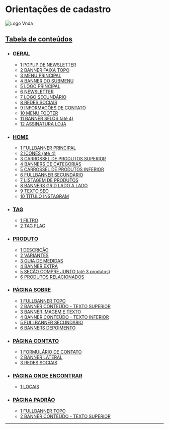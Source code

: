 
<!-- _class: table-of-contents -->

# Orientações de cadastro

![Logo Vnda](../images/prints/vnda.svg)

## [Tabela de conteúdos](#1)

- ### [GERAL](#2)    - [1 POPUP DE NEWSLETTER](#2)    - [2 BANNER FAIXA TOPO](#2)    - [3 MENU PRINCIPAL](#2)    - [4 BANNER DO SUBMENU](#2)    - [5 LOGO PRINCIPAL](#2)    - [6 NEWSLETTER](#2)    - [7 LOGO SECUNDÁRIO](#2)    - [8 REDES SOCIAIS](#2)    - [9 INFORMAÇÕES DE CONTATO](#2)    - [10 MENU FOOTER](#2)    - [11 BANNER SELOS (até 4)](#2)    - [12 ASSINATURA LOJA](#2) - ### [HOME](#3)    - [1 FULLBANNER PRINCIPAL](#3)    - [2 ÍCONES (até 4)](#3)    - [3 CARROSSEL DE PRODUTOS SUPERIOR](#3)    - [4 BANNERS DE CATEGORIAS](#3)    - [5 CARROSSEL DE PRODUTOS INFERIOR](#3)    - [6 FULLBANNER SECUNDÁRIO](#3)    - [7 LISTAGEM DE PRODUTOS](#3)    - [8 BANNERS GRID LADO A LADO](#3)    - [9 TEXTO SEO](#3)    - [10 TÍTULO INSTAGRAM](#3) - ### [TAG](#4)    - [1 FILTRO](#4)    - [2 TAG FLAG](#4) - ### [PRODUTO](#5)    - [1 DESCRIÇÃO](#5)    - [2 VARIANTES](#5)    - [3 GUIA DE MEDIDAS](#5)    - [4 BANNER EXTRA](#5)    - [5 SEÇÃO COMPRE JUNTO (até 3 produtos)](#5)    - [6 PRODUTOS RELACIONADOS](#5) - ### [PÁGINA SOBRE](#6)    - [1 FULLBANNER TOPO](#6)    - [2 BANNER CONTEÚDO - TEXTO SUPERIOR](#6)    - [3 BANNER IMAGEM E TEXTO](#6)    - [4 BANNER CONTEÚDO - TEXTO INFERIOR](#6)    - [5 FULLBANNER SECUNDÁRIO](#6)    - [6 BANNERS DEPOIMENTO](#6) - ### [PÁGINA CONTATO](#7)    - [1 FORMULÁRIO DE CONTATO](#7)    - [2 BANNER LATERAL](#7)    - [3 REDES SOCIAIS](#7) - ### [PÁGINA ONDE ENCONTRAR](#8)    - [1 LOCAIS](#8) - ### [PÁGINA PADRÃO](#9)    - [1 FULLBANNER TOPO](#9)    - [2 BANNER CONTEÚDO - TEXTO SUPERIOR](#9) 

***
